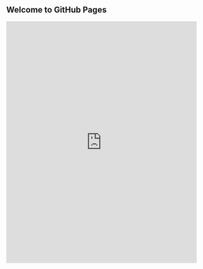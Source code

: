 ## Welcome to GitHub Pages

<iframe src="https://choiceqr.com/embed/booking/" frameborder="0" width="100%" height="640px"></iframe>